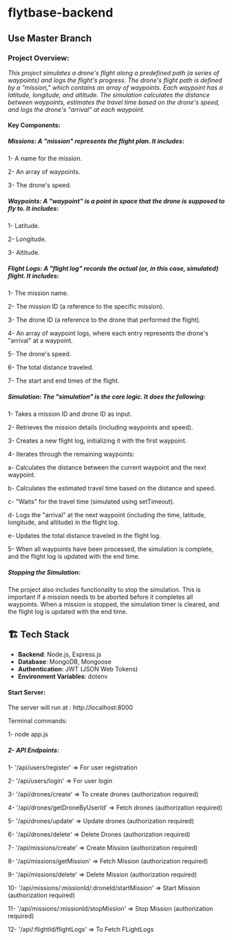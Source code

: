 # flytbase-backend

## Use Master Branch

### Project Overview:

*This project simulates a drone's flight along a predefined path (a series of waypoints) and logs the flight's progress.  The drone's flight path is defined by a "mission," which contains an array of waypoints. Each waypoint has a latitude, longitude, and altitude. The simulation calculates the distance between waypoints, estimates the travel time based on the drone's speed, and logs the drone's "arrival" at each waypoint.*

#### Key Components:

##### Missions: A "mission" represents the flight plan. It includes:

1- A name for the mission.

2- An array of waypoints.

3- The drone's speed.

##### Waypoints: A "waypoint" is a point in space that the drone is supposed to fly to. It includes:

1- Latitude.

2- Longitude.

3- Altitude.

##### Flight Logs: A "flight log" records the actual (or, in this case, simulated) flight. It includes:

1- The mission name.

2- The mission ID (a reference to the specific mission).

3- The drone ID (a reference to the drone that performed the flight).

4- An array of waypoint logs, where each entry represents the drone's "arrival" at a waypoint.

5- The drone's speed.

6- The total distance traveled.

7- The start and end times of the flight.

##### Simulation: The "simulation" is the core logic. It does the following:

1- Takes a mission ID and drone ID as input.

2- Retrieves the mission details (including waypoints and speed).

3- Creates a new flight log, initializing it with the first waypoint.

4- Iterates through the remaining waypoints:

   a- Calculates the distance between the current waypoint and the next waypoint.
   
   b- Calculates the estimated travel time based on the distance and speed.
   
   c- "Waits" for the travel time (simulated using setTimeout).
   
   d- Logs the "arrival" at the next waypoint (including the time, latitude, longitude, and altitude) in the flight log.
   
   e- Updates the total distance traveled in the flight log.

5- When all waypoints have been processed, the simulation is complete, and the flight log is updated with the end time.

##### Stopping the Simulation: 

The project also includes functionality to stop the simulation.  This is important if a mission needs to be aborted before it completes all waypoints.  When a mission is stopped, the simulation timer is cleared, and the flight log is updated with the end time.

## 🏗️ Tech Stack
- **Backend**: Node.js, Express.js
- **Database**: MongoDB, Mongoose
- **Authentication**: JWT (JSON Web Tokens)
- **Environment Variables**: dotenv


#### Start Server:

The server will run at : http://localhost:8000

Terminal commands: 

1- node app.js

##### 2- API Endpoints: 

1- '/api/users/register'  => For user registration

2- '/api/users/login' => For user login

3- '/api/drones/create' => To create drones (authorization required)

4- '/api/drones/getDroneByUserId' => Fetch drones (authorization required)

5- '/api/drones/update' => Update drones (authorization required)

6- '/api/drones/delete' => Delete Drones (authorization required)

7- '/api/missions/create' => Create Mission (authorization required)

8- '/api/missions/getMission' => Fetch Mission (authorization required)

9- '/api/missions/delete' => Delete Mission (authorization required)

10- '/api/missions/:missionId/:droneId/startMission' => Start Mission (authorization required)

11- '/api/missions/:missionId/stopMission' => Stop Mission (authorization required)

12- '/api/:flightId/flightLogs' => To Fetch FLightLogs 



